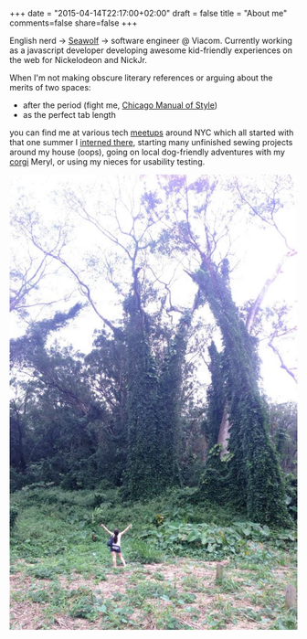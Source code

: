 +++
date = "2015-04-14T22:17:00+02:00"
draft = false
title = "About me"
comments=false
share=false
+++

English nerd -> [Seawolf](https://www.cs.stonybrook.edu/) -> software engineer @ Viacom.  Currently working as a javascript developer developing awesome kid-friendly experiences on the web for Nickelodeon and NickJr.  


When I'm not making obscure literary references or arguing about the merits of two spaces: 


- after the period (fight me, [Chicago Manual of Style](http://www.chicagomanualofstyle.org/qanda/data/faq/topics/OneSpaceorTwo.html))
- as the perfect tab length

you can find me at various tech [meetups](http://www.meetup.com/members/96241402/) around NYC which all started with that one summer I [interned there](http://making.meetup.com/post/58931840916/introducing-meetupquest), starting many unfinished sewing projects around my house (oops), going on local dog-friendly adventures with my [corgi](https://en.wikipedia.org/wiki/Cardigan_Welsh_Corgi) Meryl, or using my nieces for usability testing.  


![Manoa Falls, Hawaii](/img/manoa_falls.jpg "Me in Manoa Falls Park, Hawaii.")
